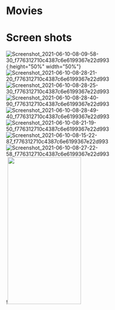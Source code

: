# Movies
# Screen shots
![Screenshot_2021-06-10-08-09-58-30_f776312710c4387c6e6199367e22d993](https://user-images.githubusercontent.com/30687866/121476492-07b66180-c9c7-11eb-9569-4f263613e3cf.jpg){:height="50%" width="50%"}
![Screenshot_2021-06-10-08-28-21-20_f776312710c4387c6e6199367e22d993](https://user-images.githubusercontent.com/30687866/121476725-4f3ced80-c9c7-11eb-9254-3fd928741d5f.jpg)
![Screenshot_2021-06-10-08-28-25-30_f776312710c4387c6e6199367e22d993](https://user-images.githubusercontent.com/30687866/121477024-9dea8780-c9c7-11eb-8929-0af133207c61.jpg)
![Screenshot_2021-06-10-08-28-40-90_f776312710c4387c6e6199367e22d993](https://user-images.githubusercontent.com/30687866/121477841-9e375280-c9c8-11eb-8e49-c999cdb8d54b.jpg)
![Screenshot_2021-06-10-08-28-49-40_f776312710c4387c6e6199367e22d993](https://user-images.githubusercontent.com/30687866/121477893-ac856e80-c9c8-11eb-9944-2744d67deee0.jpg)
![Screenshot_2021-06-10-08-21-19-50_f776312710c4387c6e6199367e22d993](https://user-images.githubusercontent.com/30687866/121478026-d6d72c00-c9c8-11eb-859b-4fadf0cb19ba.jpg)
![Screenshot_2021-06-10-08-15-22-87_f776312710c4387c6e6199367e22d993](https://user-images.githubusercontent.com/30687866/121478099-ed7d8300-c9c8-11eb-9761-1a51cf399b6e.jpg)
![Screenshot_2021-06-10-08-27-22-58_f776312710c4387c6e6199367e22d993](https://user-images.githubusercontent.com/30687866/121478134-fa01db80-c9c8-11eb-90a4-3a44171bba50.jpg)
!<img src="(https://user-images.githubusercontent.com/30687866/121476492-07b66180-c9c7-11eb-9569-4f263613e3cf.jpg" width="200" height="400">
